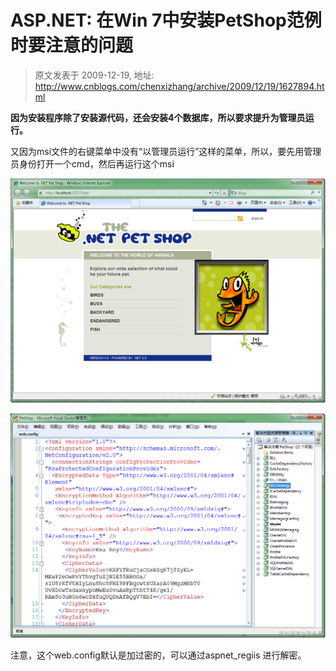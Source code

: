 # ASP.NET: 在Win 7中安装PetShop范例时要注意的问题 
> 原文发表于 2009-12-19, 地址: http://www.cnblogs.com/chenxizhang/archive/2009/12/19/1627894.html 


**因为安装程序除了安装源代码，还会安装4个数据库，所以要求提升为管理员运行。**

 又因为msi文件的右键菜单中没有“以管理员运行”这样的菜单，所以，要先用管理员身份打开一个cmd，然后再运行这个msi

 [![image](./images/1627894-image_thumb.png "image")](http://images.cnblogs.com/cnblogs_com/chenxizhang/WindowsLiveWriter/ASP.NETWin7PetShop_10FF2/image_2.png) 

 [![image](./images/1627894-image_thumb_1.png "image")](http://images.cnblogs.com/cnblogs_com/chenxizhang/WindowsLiveWriter/ASP.NETWin7PetShop_10FF2/image_4.png) 

 注意，这个web.config默认是加过密的，可以通过aspnet\_regiis 进行解密。

